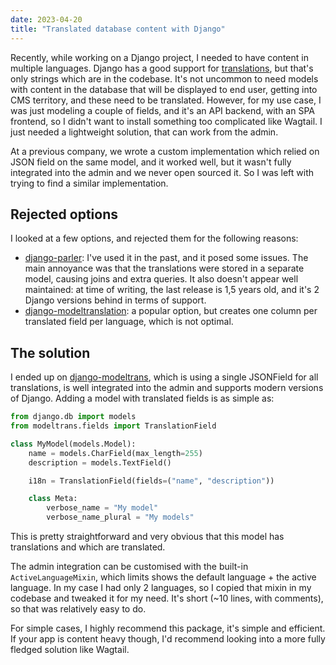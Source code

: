 ```yaml
---
date: 2023-04-20
title: "Translated database content with Django"
---
```


Recently, while working on a Django project, I needed to have content in multiple languages. Django has a good support for [translations](https://docs.djangoproject.com/en/stable/topics/i18n/translation/), but that's only strings which are in the codebase. It's not uncommon to need models with content in the database that will be displayed to end user, getting into CMS territory, and these need to be translated. However, for my use case, I was just modeling a couple of fields, and it's an API backend, with an SPA frontend, so I didn't want to install something too complicated like Wagtail. I just needed a lightweight solution, that can work from the admin.

At a previous company, we wrote a custom implementation which relied on JSON field on the same model, and it worked well, but it wasn't fully integrated into the admin and we never open sourced it. So I was left with trying to find a similar implementation.

## Rejected options

I looked at a few options, and rejected them for the following reasons:

- [django-parler](https://django-parler.readthedocs.io): I've used it in the past, and it posed some issues. The main annoyance was that the translations were stored in a separate model, causing joins and extra queries. It also doesn't appear well maintained: at time of writing, the last release is 1,5 years old, and it's 2 Django versions behind in terms of support.
- [django-modeltranslation](https://django-modeltranslation.readthedocs.io): a popular option, but creates one column per translated field per language, which is not optimal.

## The solution

I ended up on [django-modeltrans](https://django-modeltrans.readthedocs.io), which is using a single JSONField for all translations, is well integrated into the admin and supports modern versions of Django. Adding a model with translated fields is as simple as:

```python {8}
from django.db import models
from modeltrans.fields import TranslationField

class MyModel(models.Model):
    name = models.CharField(max_length=255)
    description = models.TextField()

    i18n = TranslationField(fields=("name", "description"))

    class Meta:
        verbose_name = "My model"
        verbose_name_plural = "My models"
```

This is pretty straightforward and very obvious that this model has translations and which are translated.

The admin integration can be customised with the built-in `ActiveLanguageMixin`, which limits shows the default language + the active language. In my case I had only 2 languages, so I copied that mixin in my codebase and tweaked it for my need. It's short (~10 lines, with comments), so that was relatively easy to do.

For simple cases, I highly recommend this package, it's simple and efficient. If your app is content heavy though, I'd recommend looking into a more fully fledged solution like Wagtail.
